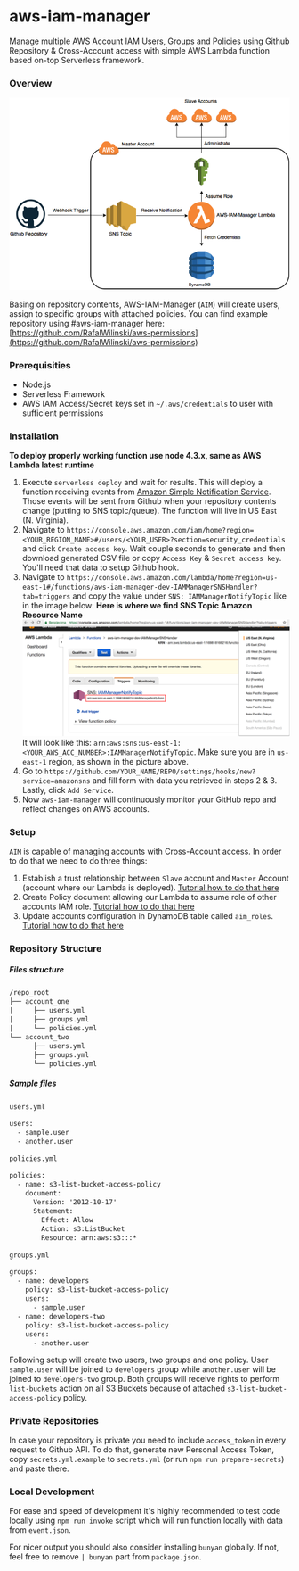 # aws-iam-manager

Manage multiple AWS Account IAM Users, Groups and Policies using Github Repository & Cross-Account access with simple AWS Lambda function based on-top Serverless framework.

### Overview

![Overview](overview.png)

Basing on repository contents, AWS-IAM-Manager (`AIM`) will create users, assign to specific groups with attached policies.
You can find example repository using #aws-iam-manager here: [https://github.com/RafalWilinski/aws-permissions](https://github.com/RafalWilinski/aws-permissions)

### Prerequisities
- Node.js
- Serverless Framework
- AWS IAM Access/Secret keys set in `~/.aws/credentials` to user with sufficient permissions

### Installation

**To deploy properly working function use node 4.3.x, same as AWS Lambda latest runtime**

1. Execute ```serverless deploy``` and wait for results. This will deploy a function receiving events from [Amazon Simple Notification Service](https://aws.amazon.com/sns/). Those events will be sent from Github when your repository contents change (putting to SNS topic/queue). The function will live in US East (N. Virginia).
2. Navigate to `https://console.aws.amazon.com/iam/home?region=<YOUR_REGION_NAME>#/users/<YOUR_USER>?section=security_credentials` and click `Create access key`. Wait couple seconds to generate and then download generated CSV file or copy `Access Key` & `Secret access key`. You'll need that data to setup Github hook.
3. Navigate to `https://console.aws.amazon.com/lambda/home?region=us-east-1#/functions/aws-iam-manager-dev-IAMManagerSNSHandler?tab=triggers` and copy the value under `SNS: IAMManagerNotifyTopic` like in the image below:
**Here is where we find SNS Topic Amazon Resource Name**
![SNS Topic ARN](SNSTopic.png)
It will look like this: `arn:aws:sns:us-east-1:<YOUR_AWS_ACC_NUMBER>:IAMManagerNotifyTopic`. Make sure you are in `us-east-1` region, as shown in the picture above.
4. Go to `https://github.com/YOUR_NAME/REPO/settings/hooks/new?service=amazonsns` and fill form with data you retrieved in steps 2 & 3. Lastly, click `Add Service`.
5. Now `aws-iam-manager` will continuously monitor your GitHub repo and reflect changes on AWS accounts.

### Setup
`AIM` is capable of managing accounts with Cross-Account access. In order to do that we need to do three things:

1. Establish a trust relationship between `Slave` account and `Master` Account (account where our Lambda is deployed). [Tutorial how to do that here](http://slides.com/rafalwilinski/deck)
2. Create Policy document allowing our Lambda to assume role of other accounts IAM role. [Tutorial how to do that here](http://slides.com/rafalwilinski/deck-1)
3. Update accounts configuration in DynamoDB table called `aim_roles`. [Tutorial how to do that here](http://slides.com/rafalwilinski/deck-2)


### Repository Structure
##### Files structure

```
/repo_root
├── account_one
|     ├── users.yml
|     ├── groups.yml
|     └── policies.yml
└── account_two
      ├── users.yml
      ├── groups.yml
      └── policies.yml
```

##### Sample files
`users.yml`
```
users:
  - sample.user
  - another.user
```

`policies.yml`
```
policies:
  - name: s3-list-bucket-access-policy
    document:
      Version: '2012-10-17'
      Statement:
        Effect: Allow
        Action: s3:ListBucket
        Resource: arn:aws:s3:::*
```

`groups.yml`
```
groups:
  - name: developers
    policy: s3-list-bucket-access-policy
    users:
      - sample.user
  - name: developers-two
    policy: s3-list-bucket-access-policy
    users:
      - another.user
```

Following setup will create two users, two groups and one policy. User `sample.user` will be joined to `developers` group while `another.user` will be joined to `developers-two` group. Both groups will receive rights to perform `list-buckets` action on all S3 Buckets because of attached `s3-list-bucket-access-policy` policy.


### Private Repositories
In case your repository is private you need to include `access_token` in every request to Github API. To do that, generate new Personal Access Token, copy `secrets.yml.example` to `secrets.yml` (or run `npm run prepare-secrets`) and paste there.

### Local Development
For ease and speed of development it's highly recommended to test code locally using ```npm run invoke``` script which will run function locally with data from `event.json`.

For nicer output you should also consider installing `bunyan` globally. If not, feel free to remove `| bunyan` part from `package.json`.
